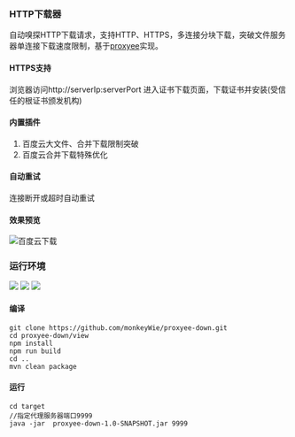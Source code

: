 ### HTTP下载器
  自动嗅探HTTP下载请求，支持HTTP、HTTPS，多连接分块下载，突破文件服务器单连接下载速度限制，基于[proxyee](https://github.com/monkeyWie/proxyee)实现。
#### HTTPS支持
  浏览器访问http://serverIp:serverPort 进入证书下载页面，下载证书并安装(受信任的根证书颁发机构)
#### 内置插件
1. 百度云大文件、合并下载限制突破
2. 百度云合并下载特殊优化
#### 自动重试
  连接断开或超时自动重试
#### 效果预览
  ![百度云下载](https://raw.githubusercontent.com/monkeyWie/proxyee-down/dev/effect/bdy.gif)
### 运行环境
  ![](https://img.shields.io/badge/JAVA-1.8%2B-brightgreen.svg) ![](https://img.shields.io/badge/maven-3.0%2B-brightgreen.svg) ![](https://img.shields.io/badge/node.js-8.0%2B-brightgreen.svg)
#### 编译
```
git clone https://github.com/monkeyWie/proxyee-down.git
cd proxyee-down/view
npm install
npm run build
cd ..
mvn clean package
```
#### 运行
```
cd target
//指定代理服务器端口9999
java -jar  proxyee-down-1.0-SNAPSHOT.jar 9999
```